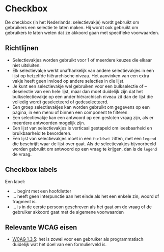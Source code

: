 # Checkbox

De checkbox (in het Nederlands: selectievakje) wordt gebruikt om gebruikers een selectie te laten maken. Hij wordt ook gebruikt om gebruikers te laten weten dat ze akkoord gaan met specifieke voorwaarden.

## Richtlijnen

- Selectievakjes worden gebruikt voor 1 of meerdere keuzes die elkaar niet uitsluiten.
- Elk selectievakje werkt onafhankelijk van andere selectievakjes in een lijst op hetzelfde hiërarchische niveau. Het aanvinken van een extra vakje heeft geen invloed op andere selecties in die lijst.
- Je kunt een selectievakje wel gebruiken voor een bulkselectie of –deselectie van een hele lijst, maar dan moet duidelijk zijn dat het bulkselectievakje op een ander hiërarchisch niveau zit dan de lijst die volledig wordt geselecteerd of gedeselecteerd.
- Een groep selectievakjes kan worden gebruikt om gegevens op een pagina, in een menu of binnen een component te filteren.
- Een selectievakje kan een antwoord op een gesloten vraag zijn, als er meerdere antwoorden mogelijk zijn.
- Een lijst van selectievakjes is verticaal gestapeld om leesbaarheid en bruikbaarheid te bevorderen.
- Een lijst van selectievakjes moet in een `fieldset` zitten, met een `legend` die beschrijft waar de lijst over gaat. Als de selectievakjes bijvoorbeeld worden gebruikt om antwoord op een vraag te krijgen, dan is de `legend` de vraag.

## Checkbox labels

Een label:

- ... begint met een hoofdletter
- ... heeft geen interpunctie aan het einde als het een enkele zin, woord of fragment is.
- ... is in de eerste persoon geschreven als het gaat om de vraag of de gebruiker akkoord gaat met de algemene voorwaarden

## Relevante WCAG eisen

- [WCAG 1.3.5](https://www.w3.org/WAI/WCAG21/Understanding/identify-input-purpose.html): het is zowel voor een gebruiker als programmatisch duidelijk wat het doel van een formulierveld is.

<!-- TODO: Checkbox is an interactive element, reference the general interactive elements docs when they're merged -->
